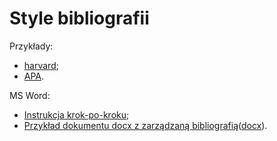 # Style bibliografii

Przykłady:

- [harvard](main_harvard.pdf);
- [APA](main_apa.pdf).

MS Word:

- [Instrukcja krok-po-kroku](https://lit.libguides.com/c.php?g=682643&p=4870412);
- [Przykład dokumentu docx z zarządzaną bibliografią](ms_main_harvard.pdf)([docx](ms_main_harvard.docx)).
